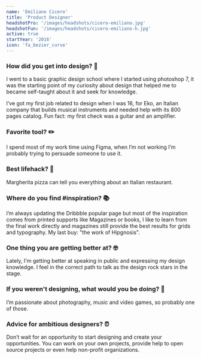 ```yaml
---
name: 'Emiliano Cicero'
title: 'Product Designer'
headshotPro: '/images/headshots/cicero-emiliano.jpg'
headshotFun: '/images/headshots/cicero-emiliano-h.jpg'
active: true
startYear: '2016'
icon: 'fa_bezier_curve'
---
```


### How did you get into design? 🚀

I went to a basic graphic design school where I started using photoshop 7, it was the starting point of my curiosity about design that helped me to became self-taught about it and seek for knowledge.

I’ve got my first job related to design when I was 16, for Eko, an Italian company that builds musical instruments and needed help with its 800 pages catalog.
Fun fact: my first check was a guitar and an amplifier.

### Favorite tool? ✏️

I spend most of my work time using Figma, when I’m not working I’m probably trying to persuade someone to use it.

### Best lifehack? 🍕

Margherita pizza can tell you everything about an Italian restaurant.

### Where do you find #inspiration? 📚

I’m always updating the Dribbble popular page but most of the inspiration comes from printed supports like Magazines or books, I like to learn from the final work directly and magazines still provide the best results for grids and typography. My last buy: "the work of Hipgnosis".

### One thing you are getting better at? 🤓

Lately, I'm getting better at speaking in public and expressing my design knowledge. I feel in the correct path to talk as the design rock stars in the stage.

### If you weren't designing, what would you be doing? 📸

I’m passionate about photography, music and video games, so probably one of those.

### Advice for ambitious designers? ⏰

Don’t wait for an opportunity to start designing and create your opportunities. You can work on your own projects, provide help to open source projects or even help non-profit organizations.
